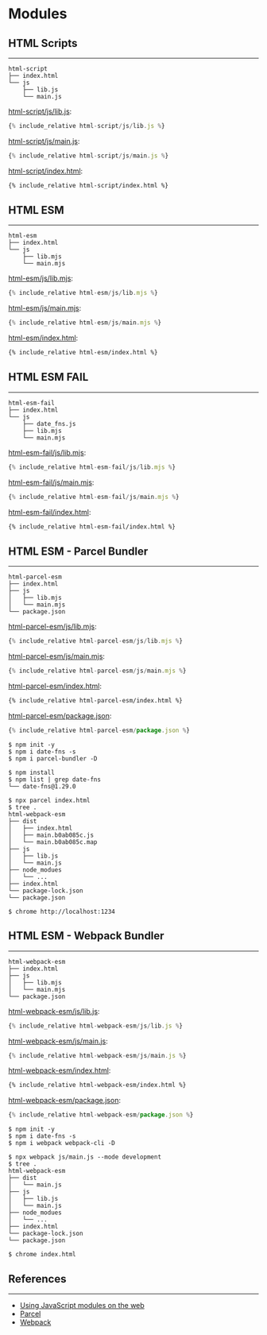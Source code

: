 # Modules

## HTML Scripts
---

```
html-script
├── index.html
└── js
    ├── lib.js
    └── main.js
```

[html-script/js/lib.js](html-script/js/lib.js):
```js
{% include_relative html-script/js/lib.js %}
```

[html-script/js/main.js](html-script/js/main.js):
```js
{% include_relative html-script/js/main.js %}
```

[html-script/index.html](html-script/index.html):
```html
{% include_relative html-script/index.html %}
```

## HTML ESM
---

```
html-esm
├── index.html
└── js
    ├── lib.mjs
    └── main.mjs
```

[html-esm/js/lib.mjs](html-esm/js/lib.mjs):
```js
{% include_relative html-esm/js/lib.mjs %}
```

[html-esm/js/main.mjs](html-esm/js/main.mjs):
```js
{% include_relative html-esm/js/main.mjs %}
```

[html-esm/index.html](html-esm/index.html):
```html
{% include_relative html-esm/index.html %}
```

## HTML ESM FAIL
---

```
html-esm-fail
├── index.html
└── js
    ├── date_fns.js
    ├── lib.mjs
    └── main.mjs
```

[html-esm-fail/js/lib.mjs](html-esm-fail/js/lib.mjs):
```js
{% include_relative html-esm-fail/js/lib.mjs %}
```

[html-esm-fail/js/main.mjs](html-esm-fail/js/main.mjs):
```js
{% include_relative html-esm-fail/js/main.mjs %}
```

[html-esm-fail/index.html](html-esm-fail/index.html):
```html
{% include_relative html-esm-fail/index.html %}
```

## HTML ESM - Parcel Bundler
---

```
html-parcel-esm
├── index.html
├── js
│   ├── lib.mjs
│   └── main.mjs
└── package.json
```

[html-parcel-esm/js/lib.mjs](html-parcel-esm/js/lib.mjs):
```js
{% include_relative html-parcel-esm/js/lib.mjs %}
```

[html-parcel-esm/js/main.mjs](html-parcel-esm/js/main.mjs):
```js
{% include_relative html-parcel-esm/js/main.mjs %}
```

[html-parcel-esm/index.html](html-parcel-esm/index.html):
```html
{% include_relative html-parcel-esm/index.html %}
```

[html-parcel-esm/package.json](html-parcel-esm/package.json):
```js
{% include_relative html-parcel-esm/package.json %}
```

```
$ npm init -y
$ npm i date-fns -s
$ npm i parcel-bundler -D
```

```
$ npm install
$ npm list | grep date-fns
└── date-fns@1.29.0
```

```
$ npx parcel index.html
$ tree .
html-webpack-esm
├── dist
│   ├── index.html
│   ├── main.b0ab085c.js
│   └── main.b0ab085c.map
├── js
│   ├── lib.js
│   └── main.js
├── node_modues
│   └── ...
├── index.html
└── package-lock.json
└── package.json
```

```
$ chrome http://localhost:1234
```

## HTML ESM - Webpack Bundler
---

```
html-webpack-esm
├── index.html
├── js
│   ├── lib.mjs
│   └── main.mjs
└── package.json
```

[html-webpack-esm/js/lib.js](html-webpack-esm/js/lib.js):
```js
{% include_relative html-webpack-esm/js/lib.js %}
```

[html-webpack-esm/js/main.js](html-webpack-esm/js/main.js):
```js
{% include_relative html-webpack-esm/js/main.js %}
```

[html-webpack-esm/index.html](html-webpack-esm/index.html):
```html
{% include_relative html-webpack-esm/index.html %}
```

[html-webpack-esm/package.json](html-webpack-esm/package.json):
```js
{% include_relative html-webpack-esm/package.json %}
```

```
$ npm init -y
$ npm i date-fns -s
$ npm i webpack webpack-cli -D
```

```
$ npx webpack js/main.js --mode development
$ tree .
html-webpack-esm
├── dist
│   └── main.js
├── js
│   ├── lib.js
│   └── main.js
├── node_modues
│   └── ...
├── index.html
└── package-lock.json
└── package.json
```

```
$ chrome index.html
```

## References
---

- [Using JavaScript modules on the web](https://developers.google.com/web/fundamentals/primers/modules)
- [Parcel](https://parceljs.org)
- [Webpack](https://webpack.js.org)

<!--

## webpack
npm | yarn
uglify
babel
npm scripts

## parcel

https://babeljs.io/docs/setup/#installation
https://babeljs.io/repl/
https://github.com/mishoo/UglifyJS2
https://date-fns.org/v2.0.0-alpha.2/docs/Getting-Started
http://cdn.date-fns.org/v2.0.0-alpha0/date_fns.js
https://parceljs.org/getting_started.html
https://webpack.js.org/
https://hackernoon.com/import-export-default-require-commandjs-javascript-nodejs-es6-vs-cheatsheet-different-tutorial-example-5a321738b50f
https://medium.com/the-node-js-collection/an-update-on-es6-modules-in-node-js-42c958b890c
https://medium.com/dailyjs/es6-modules-node-js-and-the-michael-jackson-solution-828dc244b8b
https://ifpb.github.io/ls/docs/OUTLINE.html#-30---comentários-sobre-o-simulado-31012018

npx babel js/lib.mjs  --presets env

npm scripts
https://scotch.io/tutorials/using-npm-as-a-build-tool
https://css-tricks.com/why-npm-scripts/
http://ccoenraets.github.io/es6-tutorial/setup-webpack/
https://babeljs.io/docs/plugins/preset-es2015/#top
https://babeljs.io/docs/plugins/preset-env/#examples
https://babeljs.io/docs/setup/#installation
https://webpack.js.org/loaders/babel-loader/#usage
https://babeljs.io/docs/plugins/preset-es2015/#via-cli
https://webpack.js.org/plugins/uglifyjs-webpack-plugin/

TODO
module loader
https://github.com/whatwg/loader
https://developer.mozilla.org/en-US/docs/Mozilla/JavaScript_code_modules
https://developer.mozilla.org/en-US/docs/Mozilla/JavaScript_code_modules/Using
http://eloquentjavascript.net/10_modules.html
http://exploringjs.com/es6/ch_modules.html
https://addyosmani.com/resources/essentialjsdesignpatterns/book/#modulepatternjavascript
https://appendto.com/2016/06/the-short-history-of-javascript-module-loaders/
https://www.sitepoint.com/understanding-es6-modules/
https://www.sitepoint.com/understanding-module-exports-exports-node-js/
http://www.zsoltnagy.eu/using-es6-modules-with-webpack/
https://github.com/shama/es6-loader
https://medium.freecodecamp.com/javascript-modules-a-beginner-s-guide-783f7d7a5fcc#.hyjm8bskp
https://braziljs.org/blog/modulos-no-javascript-moderno/
http://tableless.com.br/modularizacao-em-javascript/
https://darrenderidder.github.io/talks/ModulePatterns/ (CJS)

// IIFE

// AMD
// bar.js
define(function () {
    return 'bar';
});

// app.js
require(['bar'], function(bar) {
    console.log(bar); // bar
});

// CommonJs

// ES6: export, import

// Babeljs
// es2015-modules-amd
// es2015-modules-commonjs
// es2015-modules-systemjs
// es2015-modules-umd

// Webpack
// https://webpack.github.io/
// https://github.com/babel/babel-loader

// Browserify
-->